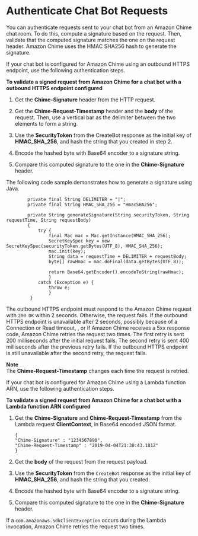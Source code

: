# Authenticate Chat Bot Requests<a name="auth-bots"></a>

You can authenticate requests sent to your chat bot from an Amazon Chime chat room\. To do this, compute a signature based on the request\. Then, validate that the computed signature matches the one on the request header\. Amazon Chime uses the HMAC SHA256 hash to generate the signature\.

If your chat bot is configured for Amazon Chime using an outbound HTTPS endpoint, use the following authentication steps\.

**To validate a signed request from Amazon Chime for a chat bot with a outbound HTTPS endpoint configured**

1. Get the **Chime\-Signature** header from the HTTP request\.

1. Get the **Chime\-Request\-Timestamp** header and the **body** of the request\. Then, use a vertical bar as the delimiter between the two elements to form a string\.

1. Use the **SecurityToken** from the CreateBot response as the initial key of **HMAC\_SHA\_256**, and hash the string that you created in step 2\.

1. Encode the hashed byte with Base64 encoder to a signature string\.

1. Compare this computed signature to the one in the **Chime\-Signature** header\.

The following code sample demonstrates how to generate a signature using Java\.

```
        private final String DELIMITER = "|";
        private final String HMAC_SHA_256 = "HmacSHA256";
   
        private String generateSignature(String securityToken, String requestTime, String requestBody) 
        {
            try {
                final Mac mac = Mac.getInstance(HMAC_SHA_256);
                SecretKeySpec key = new SecretKeySpec(securityToken.getBytes(UTF_8), HMAC_SHA_256);
                mac.init(key);
                String data = requestTime + DELIMITER + requestBody;
                byte[] rawHmac = mac.doFinal(data.getBytes(UTF_8));

                return Base64.getEncoder().encodeToString(rawHmac);
                } 
            catch (Exception e) {
                throw e;
                }
         }
```

The outbound HTTPS endpoint must respond to the Amazon Chime request with `200 OK` within 2 seconds\. Otherwise, the request fails\. If the outbound HTTPS endpoint is unavailable after 2 seconds, possibly because of a Connection or Read timeout, , or if Amazon Chime receives a 5xx response code, Amazon Chime retries the request two times\. The first retry is sent 200 milliseconds after the initial request fails\. The second retry is sent 400 milliseconds after the previous retry fails\. If the outbound HTTPS endpoint is still unavailable after the second retry, the request fails\.

**Note**  
The **Chime\-Request\-Timestamp** changes each time the request is retried\.

If your chat bot is configured for Amazon Chime using a Lambda function ARN, use the following authentication steps\.

**To validate a signed request from Amazon Chime for a chat bot with a Lambda function ARN configured**

1. Get the **Chime\-Signature** and **Chime\-Request\-Timestamp** from the Lambda request **ClientContext**, in Base64 encoded JSON format\. 

   ```
   {
   "Chime-Signature" : "1234567890",
   "Chime-Request-Timestamp" : "2019-04-04T21:30:43.181Z"
   }
   ```

1. Get the **body** of the request from the request payload\.

1. Use the **SecurityToken** from the `CreateBot` response as the initial key of **HMAC\_SHA\_256**, and hash the string that you created\.

1. Encode the hashed byte with Base64 encoder to a signature string\.

1. Compare this computed signature to the one in the **Chime\-Signature** header\. 

If a `com.amazonaws.SdkClientException` occurs during the Lambda invocation, Amazon Chime retries the request two times\.